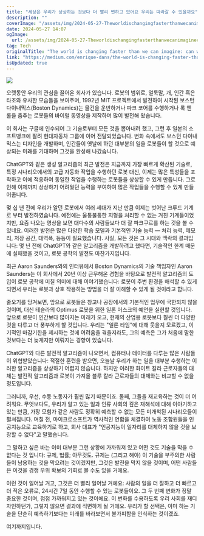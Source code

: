 ```yaml
---
title: "세상은 우리가 상상하는 것보다 더 빨리 변하고 있어요 우리는 따라갈 수 있을까요"
description: ""
coverImage: "/assets/img/2024-05-27-Theworldischangingfasterthanwecanimaginecanwekeepup_0.png"
date: 2024-05-27 14:07
ogImage:
  url: /assets/img/2024-05-27-Theworldischangingfasterthanwecanimaginecanwekeepup_0.png
tag: Tech
originalTitle: "The world is changing faster than we can imagine: can we keep up?"
link: "https://medium.com/enrique-dans/the-world-is-changing-faster-than-we-can-imagine-can-we-keep-up-fe871e50708c"
isUpdated: true
---
```


<img src="/assets/img/2024-05-27-Theworldischangingfasterthanwecanimaginecanwekeepup_0.png" />

오랫동안 우리의 관심을 끌어온 회사가 있습니다. 로봇의 범위로, 얼룩말, 개, 인간 혹은 타조와 유사한 모습들을 보여주며, 1992년 MIT 프로젝트에서 발전하여 시작된 보스턴 다이내믹스(Boston Dynamics)는 물건을 운반하거나 파크 코어를 수행하거나 록 앤 롤을 춤추는 로봇들의 바이럴 동영상을 제작하며 많이 발전해 왔습니다.

이 회사는 구글에 인수되어 그 기술로부터 모든 것을 뽑아내려 했고, 그런 후 일본의 소프트뱅크에 팔려 현대자동차 그룹에 이어 전달되었습니다. 변화 속에서도 보스턴 다이내믹스는 디자인을 개발하며, 인간들이 옛날에 하던 대부분의 일을 로봇들이 할 것으로 예상되는 미래를 기대하며 그것을 완성해 나갔습니다.

ChatGPT와 같은 생성 알고리즘의 최근 발전은 지금까지 가장 빠르게 확산된 기술로, 특정 시나리오에서의 고급 자동화 작업을 수행하던 로봇 대신, 이제는 많은 특성들을 포착하고 이에 적응하여 동일한 작업을 수행하는 로봇들을 상상할 수 있게 만듭니다. 그로 인해 이제까지 상상하기 어려웠던 능력을 부여하여 많은 작업들을 수행할 수 있게 만들어줍니다.

<!-- cozy-coder - 수평 -->

<ins class="adsbygoogle"
     style="display:block"
     data-ad-client="ca-pub-4877378276818686"
     data-ad-slot="1107185301"
     data-ad-format="auto"
     data-full-width-responsive="true"></ins>

<script>
     (adsbygoogle = window.adsbygoogle || []).push({});
</script>

몇 십 년 전에 우리가 알던 로봇에서 여러 세대가 지난 만큼 이제는 벗어난 크루드 기계로 부터 발전하였습니다. 예전에는 울퉁불퉁한 지형을 처리할 수 없는 거친 기계들이었지만, 요즘 나오는 영상을 보면 대다수의 사람들보다 더 잘 파크쿠르를 하는 것을 볼 수 있네요. 이러한 발전은 많은 다양한 학습 모델과 기본적인 기술 능력 — 처리 능력, 메모리, 저장 공간, 대역폭, 등등이 필요했습니다. 사실, 모든 것은 그 시대와 맥락의 결과입니다: 몇 년 전에 ChatGPT와 같은 알고리즘을 개발하려고 했다면, 기술적인 한계 때문에 실패했을 것이고, 로봇 공학의 발전도 마찬가지입니다.

최근 Aaron Saunders와의 인터뷰에서 Boston Dynamics의 기술 책임자인 Aaron Saunders는 이 회사에서 20년 이상 근무해온 경험을 바탕으로 발전적 알고리즘의 도입이 로봇 공학에 미칠 의미에 대해 이야기했습니다: 로봇이 주변 환경을 해석할 수 있게 되면서 우리는 로봇과 상호 작용하는 방법을 더 잘 이해할 수 있게 될 것이라고 합니다.

줄오기를 당겨보면, 앞으로 로봇들은 창고나 공장에서의 기본적인 업무에 국한되지 않을 것이며, 대신 테슬라의 Optimus 로봇을 위한 일론 머스크의 예언을 실현할 것입니다. 앞으로 로봇이 인간보다 많아지는 미래가 오고, 현재의 산업용 로봇보다 훨씬 더 다양한 것을 다루고 더 풍부하게 할 것입니다. 우리는 "일론 타임"에 대해 웃을지 모르겠고, 이기적인 마감기한을 제시하는 것에 어려움을 겪을지라도, 그의 예측은 그가 처음에 말한 것보다는 더 늦게지만 이뤄지는 경향이 있습니다.

ChatGPT와 다른 발전적 알고리즘이 나오면서, 컴퓨터나 데이터를 다루는 많은 사람들이 위협받았습니다: 적절한 훈련을 받으면, 오늘날 우리가 하는 일을 대부분 수행하는 이러한 알고리즘을 상상하기 어렵지 않습니다. 하지만 이러한 화이트 칼라 근로자들의 대체는 발전적 알고리즘과 로봇이 가져올 블루 칼라 근로자들의 대체와는 비교할 수 없을 정도입니다.

<!-- cozy-coder - 수평 -->

<ins class="adsbygoogle"
     style="display:block"
     data-ad-client="ca-pub-4877378276818686"
     data-ad-slot="1107185301"
     data-ad-format="auto"
     data-full-width-responsive="true"></ins>

<script>
     (adsbygoogle = window.adsbygoogle || []).push({});
</script>

그러니까, 우선, 수동 노동자가 훨씬 많기 때문이죠. 둘째, 그들을 재교육하는 것이 더 어려워요. 무엇보다도, 우리가 알고 있는 일과 인류 사회의 깊은 재해석에 대해 이야기하고 있는 만큼, 가장 모험가 같은 사람도 정확히 예측할 수 없는 모든 미개척된 시나리오들이 펼쳐집니다. 며칠 전, 마이크로소프트가 역사적인 연합을 체결하여 노동 조합원들을 인공지능으로 교육하기로 하고, 회사 대표가 "인공지능이 일자리를 대체하지 않을 것을 보장할 수 없다"고 말했습니다.

그 말하고 싶은 바는 이미 대부분 그런 상황에 가까워져 있고 어떤 것도 기술을 막을 수 없다는 것 입니다: 규제, 법률; 아무것도. 규제는 (그리고 해야) 이 기술을 부주의한 사람들이 남용하는 것을 막으려는 것이겠지만, 그것은 발전을 막지 않을 것이며, 어떤 사람들은 이것을 경쟁 우위 확보의 기회로 볼 수도 있을 거에요.

이런 것이 일어날 거고, 그것은 더 빨리 일어날 거에요: 사람의 일을 더 잘하고 더 빠르고 더 적은 오류로, 24시간 7일 동안 수행할 수 있는 로봇들이요. 그 두 번째 변화가 정말 중요한 것이며, 점점 가까워지고 있는 것이에요. 이 변화를 수용하도록 우리 사회를 재디자인하던가, 그렇지 않으면 결과에 직면하게 될 거에요. 우리가 할 선택은, 이미 하는 기술을 단순히 예측하기보다는 미래를 바라보면서 불가피함을 인식하는 것이겠죠.

여기까지입니다.
